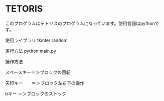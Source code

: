 # TETORIS

このプログラムはテトリスのプログラムになっています。使用言語はpythonです。

使用ライブラリ
tkinter
random

実行方法
python main.py

操作方法

スペースキー＝＞ブロックの回転

矢印キー　　＝＞ブロック左右下の操作

bキー       ＝＞ブロックのストック


